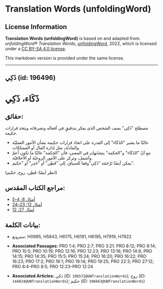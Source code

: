 # Translation Words (unfoldingWord)

## License Information

**Translation Words (unfoldingWord)** is based on and adapted from: _unfoldingWord® Translation Words_, [unfoldingWord](https://unfoldingword.org/utw), 2022, which is licensed under a [CC BY-SA 4.0 license](https://creativecommons.org/licenses/by-sa/4.0/legalcode.en).

This markdown version is provided under the same license.



--------------------------------

## ذَكِي (id: 196496)

ذَكَاء، ذَكِي
=============

حقائق:
------

مصطلح "ذَكِي" يصف الشخص الذي يفكر بتدقيقٍ في أفعاله وتصرفاته ويتخذ قرارات حكيمة.

* غالبًا ما يشير "الذَكَاء" إلى القدرة على اتخاذ قرارات حكيمة بشأن الأمور العمليّة والماديّة، مثل إدارة المال أو الممتلكات.
* مع أنّ "الذَكَاء" و"الحكمة" يتشابهان في المعنى، فأن "الحكمة" غالبًا ما تكون أعمّ وأشمل، وتركز على الأمور الروحيّة أو الأخلاقيّة.
* يمكن أيضًا تَرْجَمَة "ذَكِي"وفقا للسياق، إلى "فَطِن" أو "حَذِر" أو "حكيم".

(انظر أيضًا: فَطِن، روح، حكيم)

مراجع الكتاب المقدس:
--------------------

* [أمثال 8: 4–5](https://ref.ly/Prov8:4-Prov8:5)
* [أمثال 12: 23–24](https://ref.ly/Prov12:23-Prov12:24)
* [أمثال 27: 12](https://ref.ly/Prov27:12)

بيانات الكلمة:
--------------

* سترونغ: H0995, H5843, H6175, H6191, H6195, H7919, H7922

* **Associated Passages:** PRO 1:4; PRO 2:7; PRO 3:21; PRO 8:12; PRO 8:14; PRO 10:5; PRO 10:19; PRO 12:16; PRO 12:23; PRO 13:16; PRO 14:8; PRO 14:15; PRO 14:35; PRO 15:5; PRO 15:24; PRO 16:20; PRO 16:22; PRO 16:23; PRO 17:2; PRO 18:1; PRO 19:14; PRO 19:25; PRO 22:3; PRO 27:12; PRO 8:4–PRO 8:5; PRO 12:23–PRO 12:24
* **Associated Articles:** ذكي (ID: `196572@UWTranslationWords`); روح (ID: `144824@UWTranslationWords`); حكيم (ID: `196663@UWTranslationWords`)

